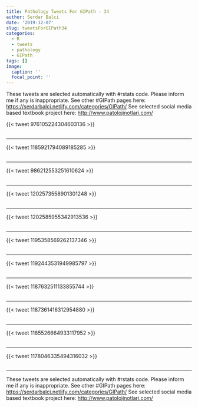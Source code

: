 ```yaml
---
title: Pathology Tweets For GIPath - 34
author: Serdar Balci
date: '2019-12-07'
slug: tweetsForGIPath34
categories:
  - R
  - tweets
  - pathology
  - GIPath
tags: []
image:
  caption: ''
  focal_point: ''
---
```



These tweets are selected automatically with #rstats code. Please inform me if any is inappropriate.
See other #GIPath pages here: https://serdarbalci.netlify.com/categories/GIPath/ 
See selected social media based textbook project here: http://www.patolojinotlari.com/

{{< tweet 976105224304603136 >}}
<br>
<br>
<hr>
{{< tweet 1185921794089185285 >}}
<br>
<br>
<hr>
{{< tweet 986212553251610624 >}}
<br>
<br>
<hr>
{{< tweet 1202573558901301248 >}}
<br>
<br>
<hr>
{{< tweet 1202585955342913536 >}}
<br>
<br>
<hr>
{{< tweet 1195358569262137346 >}}
<br>
<br>
<hr>
{{< tweet 1192443531949985797 >}}
<br>
<br>
<hr>
{{< tweet 1187632511133855744 >}}
<br>
<br>
<hr>
{{< tweet 1187361416312954880 >}}
<br>
<br>
<hr>
{{< tweet 1185526664933117952 >}}
<br>
<br>
<hr>
{{< tweet 1178046335494316032 >}}
<br>
<br>
<hr>


These tweets are selected automatically with #rstats code. Please inform me if any is inappropriate.
See other #GIPath pages here: https://serdarbalci.netlify.com/categories/GIPath/ 
See selected social media based textbook project here: http://www.patolojinotlari.com/
